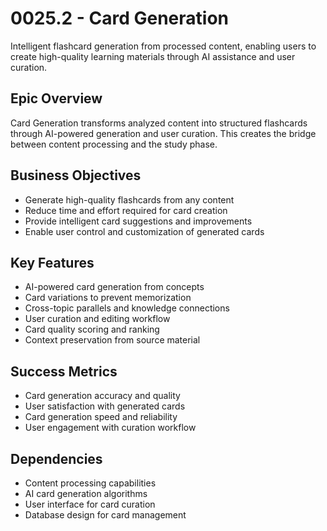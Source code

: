 # 0025.2 - Card Generation

Intelligent flashcard generation from processed content, enabling users to create high-quality learning materials through AI assistance and user curation.

## Epic Overview

Card Generation transforms analyzed content into structured flashcards through AI-powered generation and user curation. This creates the bridge between content processing and the study phase.

## Business Objectives

- Generate high-quality flashcards from any content
- Reduce time and effort required for card creation
- Provide intelligent card suggestions and improvements
- Enable user control and customization of generated cards

## Key Features

- AI-powered card generation from concepts
- Card variations to prevent memorization
- Cross-topic parallels and knowledge connections
- User curation and editing workflow
- Card quality scoring and ranking
- Context preservation from source material

## Success Metrics

- Card generation accuracy and quality
- User satisfaction with generated cards
- Card generation speed and reliability
- User engagement with curation workflow

## Dependencies

- Content processing capabilities
- AI card generation algorithms
- User interface for card curation
- Database design for card management
